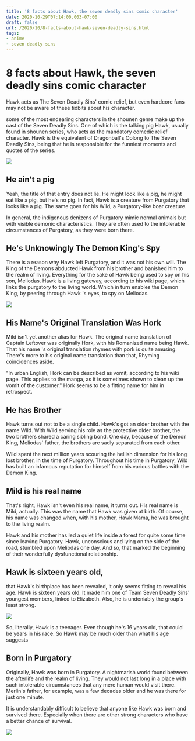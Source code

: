 ```yaml
---
title: '8 facts about Hawk, the seven deadly sins comic character'
date: 2020-10-29T07:14:00.003-07:00
draft: false
url: /2020/10/8-facts-about-hawk-seven-deadly-sins.html
tags: 
- anime
- seven deadly sins
---
```


8 facts about Hawk, the seven deadly sins comic character
=========================================================

Hawk acts as The Seven Deadly Sins' comic relief, but even hardcore fans may not be aware of these tidbits about his character.

some of the most endearing characters in the shounen genre make up the cast of the Seven Deadly Sins. One of which is the talking pig Hawk, usually found in shounen series, who acts as the mandatory comedic relief character. Hawk is the equivalent of Dragonball's Oolong to The Seven Deadly Sins, being that he is responsible for the funniest moments and quotes of the series.

[![](https://1.bp.blogspot.com/-bIFLLRxwM6c/X5rOiRinmhI/AAAAAAAAC4Q/YyrN0pe4-sAqIMj97W5BNwlrh4Xm7jlNwCLcBGAsYHQ/s1600-rw/e1e4473a3ce05f3090083cc2319f6cc6.jpg)](https://1.bp.blogspot.com/-bIFLLRxwM6c/X5rOiRinmhI/AAAAAAAAC4Q/YyrN0pe4-sAqIMj97W5BNwlrh4Xm7jlNwCLcBGAsYHQ/s1600-rw/e1e4473a3ce05f3090083cc2319f6cc6.jpg)  
  

He ain't a pig
--------------

Yeah, the title of that entry does not lie. He might look like a pig, he might eat like a pig, but he's no pig. In fact, Hawk is a creature from Purgatory that looks like a pig. The same goes for his Wild, a Purgatory-like boar creature.

In general, the indigenous denizens of Purgatory mimic normal animals but with visible demonic characteristics. They are often used to the intolerable circumstances of Purgatory, as they were born there.

He's Unknowingly The Demon King's Spy
-------------------------------------

There is a reason why Hawk left Purgatory, and it was not his own will. The King of the Demons abducted Hawk from his brother and banished him to the realm of living. Everything for the sake of Hawk being used to spy on his son, Meliodas. Hawk is a living gateway, according to his wiki page, which links the purgatory to the living world. Which in turn enables the Demon King, by peering through Hawk 's eyes, to spy on Meliodas.

![](https://lh4.googleusercontent.com/F2qAJLEDF2DURna3_Mv9r7oCipmK3kC5JE-h_BpWm9yHaLbNhhKf5UdaIbaN_qGY99HsSP8JF4fluRDwYZWFm1Xs7-g_T6qv-_8ybf8aYQnin2CxMAwOrlWkJBQGgoqy3dUmXp1I=s1600-rw)

His Name's Original Translation Was Hork
----------------------------------------

Mild isn't yet another alias for Hawk. The original name translation of Captain Leftover was originally Hork, with his Romanized name being Hawk. That his name 's original translation rhymes with pork is quite amusing. There's more to his original name translation than that, Rhyming coincidences aside.

"In urban English, Hork can be described as vomit, according to his wiki page. This applies to the manga, as it is sometimes shown to clean up the vomit of the customer." Hork seems to be a fitting name for him in retrospect.

  

He has Brother
--------------

  

Hawk turns out not to be a single child. Hawk's got an older brother with the name Wild. With Wild serving his role as the protective older brother, the two brothers shared a caring sibling bond. One day, because of the Demon King, Meliodas' father, the brothers are sadly separated from each other.

Wild spent the next million years scouring the hellish dimension for his long lost brother, in the time of Purgatory. Throughout his time in Purgatory, Wild has built an infamous reputation for himself from his various battles with the Demon King.

  

Mild is his real name
---------------------

That's right, Hawk isn't even his real name, it turns out. His real name is Mild, actually. This was the name that Hawk was given at birth. Of course, his name was changed when, with his mother, Hawk Mama, he was brought to the living realm.

Hawk and his mother has led a quiet life inside a forest for quite some time since leaving Purgatory. Hawk, unconscious and lying on the side of the road, stumbled upon Meliodas one day. And so, that marked the beginning of their wonderfully dysfunctional relationship.

  

Hawk is sixteen years old,
--------------------------

  

that Hawk's birthplace has been revealed, it only seems fitting to reveal his age. Hawk is sixteen years old. It made him one of Team Seven Deadly Sins' youngest members, linked to Elizabeth. Also, he is undeniably the group's least strong.

![](https://lh4.googleusercontent.com/R2_6QZ9xPLyoceC3-1LYOca-XINhpcQRZaCGcL5wOXCyx1TpkmCSw5UwTpYFESSzTrN-aF9XGgfpf_M8Gq1WMuo2S6Od561jkCohaCGjeyQye5T7n6Gpe0vufC6SmomhjVK9-4G2=s1600-rw)

So, literally, Hawk is a teenager. Even though he's 16 years old, that could be years in his race. So Hawk may be much older than what his age suggests

  
  
  

  

Born in Purgatory
-----------------------

Originally, Hawk was born in Purgatory. A nightmarish world found between the afterlife and the realm of living. They would not last long in a place with such intolerable circumstances that any mere human would visit there. Merlin's father, for example, was a few decades older and he was there for just one minute.

It is understandably difficult to believe that anyone like Hawk was born and survived there. Especially when there are other strong characters who have a better chance of survival.

  

[![](https://1.bp.blogspot.com/-TpDiqov499Q/X5rOFCl49MI/AAAAAAAAC4I/mmYCpGNQFGUudXZXd4dX6f0AHZjN2lgsgCLcBGAsYHQ/s1600-rw/Hawk_anime_full_appearance_2.png)](https://1.bp.blogspot.com/-TpDiqov499Q/X5rOFCl49MI/AAAAAAAAC4I/mmYCpGNQFGUudXZXd4dX6f0AHZjN2lgsgCLcBGAsYHQ/s1600-rw/Hawk_anime_full_appearance_2.png)